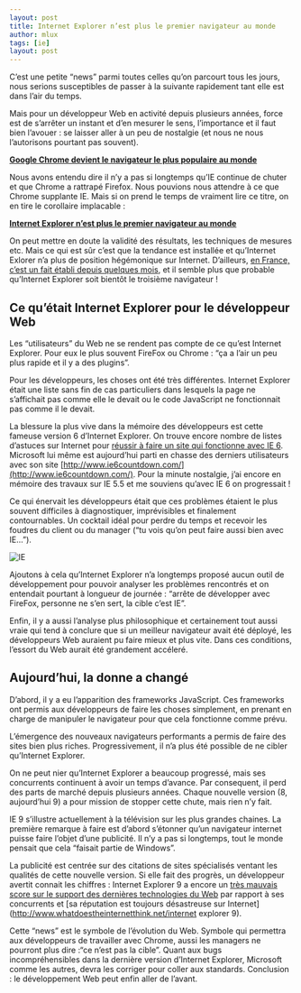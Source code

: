 ```yaml
---
layout: post
title: Internet Explorer n’est plus le premier navigateur au monde
author: mlux
tags: [ie]
layout: post
---
```


C’est une petite “news” parmi toutes celles qu’on parcourt tous les jours, nous serions susceptibles de passer à la suivante rapidement tant elle est dans l’air du temps.

Mais pour un développeur Web en activité depuis plusieurs années, force est de s’arrêter un instant et d’en mesurer le sens, l’importance et il faut bien l’avouer : se laisser aller à un peu de nostalgie (et nous ne nous l’autorisons pourtant pas souvent).

[**Google Chrome devient le navigateur le plus populaire au monde**](http://www.developpez.com/actu/46422/Google-Chrome-devient-le-navigateur-le-plus-populaire-au-monde-avec-un-tiers-de-part-de-marche-selon-StatCounter/)

Nous avons entendu dire il n’y a pas si longtemps qu’IE continue de chuter et que Chrome a rattrapé Firefox. Nous pouvions nous attendre à ce que Chrome supplante IE. Mais si on prend le temps de vraiment lire ce titre, on en tire le corollaire implacable :

[**Internet Explorer n’est plus le premier navigateur au monde**](http://gs.statcounter.com/)

On peut mettre en doute la validité des résultats, les techniques de mesures etc. Mais ce qui est sûr c’est que la tendance est installée et qu’Internet Exlorer n’a plus de position hégémonique sur Internet. D’ailleurs, [en France, c’est un fait établi depuis quelques mois](http://gs.statcounter.com/), et il semble plus que probable qu’Internet Explorer soit bientôt le troisième navigateur !

Ce qu’était Internet Explorer pour le développeur Web
-----------------------------------------------------

Les “utilisateurs” du Web ne se rendent pas compte de ce qu’est Internet Explorer. Pour eux le plus souvent FireFox ou Chrome : “ça a l’air un peu plus rapide et il y a des plugins”.

Pour les développeurs, les choses ont été très différentes. Internet Explorer était une liste sans fin de cas particuliers dans lesquels la page ne s’affichait pas comme elle le devait ou le code JavaScript ne fonctionnait pas comme il le devait.

La blessure la plus vive dans la mémoire des développeurs est cette fameuse version 6 d’Internet Explorer. On trouve encore nombre de listes d’astuces sur Internet pour [réussir à faire un site qui fonctionne avec IE 6](http://sixrevisions.com/web-development/definitive-guide-to-taming-the-ie6-beast/). Microsoft lui même est aujourd’hui parti en chasse des derniers utilisateurs avec son site [http://www.ie6countdown.com/](http://www.ie6countdown.com/). Pour la minute nostalgie, j’ai encore en mémoire des travaux sur IE 5.5 et me souviens qu’avec IE 6 on progressait !

Ce qui énervait les développeurs était que ces problèmes étaient le plus souvent difficiles à diagnostiquer, imprévisibles et finalement contournables. Un cocktail idéal pour perdre du temps et recevoir les foudres du client ou du manager (“tu vois qu’on peut faire aussi bien avec IE...”).

![IE](http://blog.zenika.com/public/Billet_0372/ie.jpg)

Ajoutons à cela qu’Internet Explorer n’a longtemps proposé aucun outil de développement pour pouvoir analyser les problèmes rencontrés et on entendait pourtant à longueur de journée : “arrête de développer avec FireFox, personne ne s’en sert, la cible c’est IE”.

Enfin, il y a aussi l’analyse plus philosophique et certainement tout aussi vraie qui tend à conclure que si un meilleur navigateur avait été déployé, les développeurs Web auraient pu faire mieux et plus vite. Dans ces conditions, l’essort du Web aurait été grandement accéleré.

Aujourd’hui, la donne a changé
------------------------------

D’abord, il y a eu l’apparition des frameworks JavaScript. Ces frameworks ont permis aux développeurs de faire les choses simplement, en prenant en charge de manipuler le navigateur pour que cela fonctionne comme prévu.

L’émergence des nouveaux navigateurs performants a permis de faire des sites bien plus riches. Progressivement, il n’a plus été possible de ne cibler qu’Internet Explorer.

On ne peut nier qu’Internet Explorer a beaucoup progressé, mais ses concurrents continuent à avoir un temps d’avance. Par consequent, il perd des parts de marché depuis plusieurs années. Chaque nouvelle version (8, aujourd’hui 9) a pour mission de stopper cette chute, mais rien n’y fait.

IE 9 s’illustre actuellement à la télévision sur les plus grandes chaines. La première remarque à faire est d’abord s’étonner qu’un navigateur internet puisse faire l’objet d’une publicité. Il n’y a pas si longtemps, tout le monde pensait que cela “faisait partie de Windows”.

La publicité est centrée sur des citations de sites spécialisés ventant les qualités de cette nouvelle version. Si elle fait des progrès, un développeur avertit connait les chiffres : Internet Explorer 9 a encore un [très mauvais score sur le support des dernières technologies du Web](http://html5test.com/results/desktop.html) par rapport à ses concurrents et [sa réputation est toujours désastreuse sur Internet](http://www.whatdoestheinternetthink.net/internet explorer 9).

Cette “news” est le symbole de l’évolution du Web. Symbole qui permettra aux développeurs de travailler avec Chrome, aussi les managers ne pourront plus dire :“ce n’est pas la cible”. Quant aux bugs incompréhensibles dans la dernière version d’Internet Explorer, Microsoft comme les autres, devra les corriger pour coller aux standards. Conclusion : le développement Web peut enfin aller de l’avant.